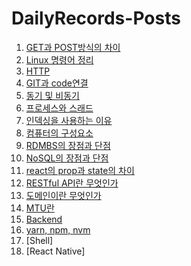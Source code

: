 # DailyRecords-Posts


1. [GET과 POST방식의 차이](https://github.com/Holly-Park/DailyRecords-Posts/blob/main/GETvsPOST)
2. [Linux 명령어 정리](https://github.com/Holly-Park/DailyRecords-Posts/blob/main/Linux%20%EB%AA%85%EB%A0%B9%EC%96%B4%20%EC%A0%95%EB%A6%AC)
3. [HTTP](https://github.com/Holly-Park/DailyRecords-Posts/blob/main/HTTP)
4. [GIT과 code연결](https://github.com/Holly-Park/DailyRecords-Posts/blob/main/GIT%EA%B3%BC%20code%20%EC%97%B0%EA%B2%B0)
5. [동기 및 비동기](https://github.com/Holly-Park/DailyRecords-Posts/blob/main/%EB%8F%99%EA%B8%B0%20%EB%B0%8F%20%EB%B9%84%EB%8F%99%EA%B8%B0)
6. [프로세스와 스래드](https://github.com/Holly-Park/DailyRecords-Posts/blob/main/%ED%94%84%EB%A1%9C%EC%84%B8%EC%8A%A4%EC%99%80%20%EC%8A%A4%EB%9E%98%EB%93%9C)
7. [인덱싱을 사용하는 이유](https://github.com/Holly-Park/DailyRecords-Posts/blob/main/%EC%9D%B8%EB%8D%B1%EC%8B%B1%EC%9D%84%20%EC%82%AC%EC%9A%A9%ED%95%98%EB%8A%94%20%EC%9D%B4%EC%9C%A0)
8. [컴퓨터의 구성요소](https://github.com/Holly-Park/DailyRecords-Posts/blob/main/%EC%BB%B4%ED%93%A8%ED%84%B0%EC%9D%98%20%EA%B5%AC%EC%84%B1%EC%9A%94%EC%86%8C)
9. [RDMBS의 장점과 단점](https://github.com/Holly-Park/DailyRecords-Posts/blob/main/RDBMS%EC%9D%98%20%EC%9E%A5%EC%A0%90%EA%B3%BC%20%EB%8B%A8%EC%A0%90)
10. [NoSQL의 장점과 단점](https://github.com/Holly-Park/DailyRecords-Posts/blob/main/NoSQL%EC%9D%98%20%EC%9E%A5%EC%A0%90%EA%B3%BC%20%EB%8B%A8%EC%A0%90)
11. [react의 prop과 state의 차이](https://github.com/Holly-Park/DailyRecords-Posts/blob/main/react%EC%9D%98%20prop%EA%B3%BC%20state%EC%B0%A8%EC%9D%B4)
12. [RESTful API란 무엇인가](https://github.com/Holly-Park/DailyRecords-Posts/blob/main/RESTful%20API%EA%B0%80%20%EB%AC%B4%EC%97%87%EC%9D%B8%EA%B0%80)
13. [도메인이란 무엇인가](https://github.com/Holly-Park/DailyRecords-Posts/blob/main/%EB%8F%84%EB%A9%94%EC%9D%B8%EC%9D%B4%EB%9E%80%20%EB%AC%B4%EC%97%87%EC%9D%B8%EA%B0%80)
14. [MTU란](https://github.com/Holly-Park/DailyRecords-Posts/blob/main/MTU%EB%9E%80)
15. [Backend](https://github.com/Holly-Park/DailyRecords-Posts/blob/main/Back-End%20Developer)
16. [yarn, npm, nvm](https://github.com/Holly-Park/DailyRecords-Posts/blob/main/yarn%2C%20npm%2C%20nvm)
17. [Shell]
18. [React Native]
